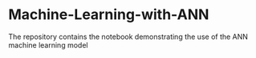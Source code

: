 # Machine-Learning-with-ANN

 The repository contains the notebook demonstrating the use of the ANN machine learning model
